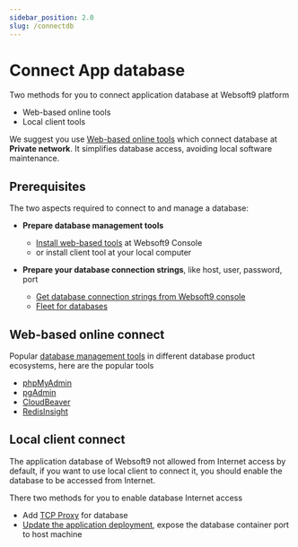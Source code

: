 ```yaml
---
sidebar_position: 2.0
slug: /connectdb
---
```


# Connect App database

Two methods for you to connect application database at Websoft9 platform

- Web-based online tools
- Local client tools

We suggest you use [Web-based online tools](./dbtools) which connect database at **Private network**. It simplifies database access, avoiding local software maintenance. 

## Prerequisites

The two aspects required to connect to and manage a database:

- **Prepare database management tools**

  - [Install web-based tools](./dbtools) at Websoft9 Console
  - or install client tool at your local computer

- **Prepare your database connection strings**, like host, user, password, port

  - [Get database connection strings from Websoft9 console](./app-getdetail#db)
  - [Fleet for databases](./createdb#table)


## Web-based online connect

Popular [database management tools](./apps/#databases) in different database product ecosystems, here are the popular tools

- [phpMyAdmin](./phpmyadmin)
- [pgAdmin](./pgAdmin)
- [CloudBeaver](./cloudbeaver)
- [RedisInsight](./redisinsight)

## Local client connect

The application database of Websoft9 not allowed from Internet access by default, if you want to use local client to connect it, you should enable the database to be accessed from Internet.  

There two methods for you to enable database Internet access

- Add [TCP Proxy](./gateway-proxy#stream) for database
- [Update the application deployment](./app-compose), expose the database container port to host machine
